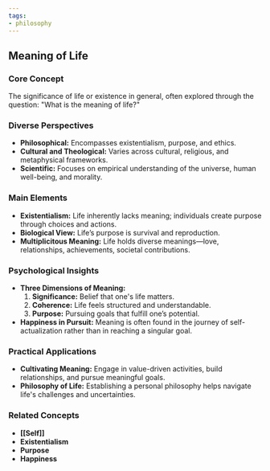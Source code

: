 ```yaml
---
tags:
- philosophy
---
```


## **Meaning of Life**

### Core Concept

The significance of life or existence in general, often explored through the question: "What is the meaning of life?"

### Diverse Perspectives

- **Philosophical:** Encompasses existentialism, purpose, and ethics.
- **Cultural and Theological:** Varies across cultural, religious, and metaphysical frameworks.
- **Scientific:** Focuses on empirical understanding of the universe, human well-being, and morality.

### Main Elements

- **Existentialism:** Life inherently lacks meaning; individuals create purpose through choices and actions.
- **Biological View:** Life’s purpose is survival and reproduction.
- **Multiplicitous Meaning:** Life holds diverse meanings—love, relationships, achievements, societal contributions.

### Psychological Insights

- **Three Dimensions of Meaning:**
    1. **Significance:** Belief that one's life matters.
    2. **Coherence:** Life feels structured and understandable.
    3. **Purpose:** Pursuing goals that fulfill one’s potential.
- **Happiness in Pursuit:** Meaning is often found in the journey of self-actualization rather than in reaching a singular goal.

### Practical Applications

- **Cultivating Meaning:** Engage in value-driven activities, build relationships, and pursue meaningful goals.
- **Philosophy of Life:** Establishing a personal philosophy helps navigate life's challenges and uncertainties.

### Related Concepts

- **[[Self]]**
- **Existentialism**
- **Purpose**
- **Happiness**